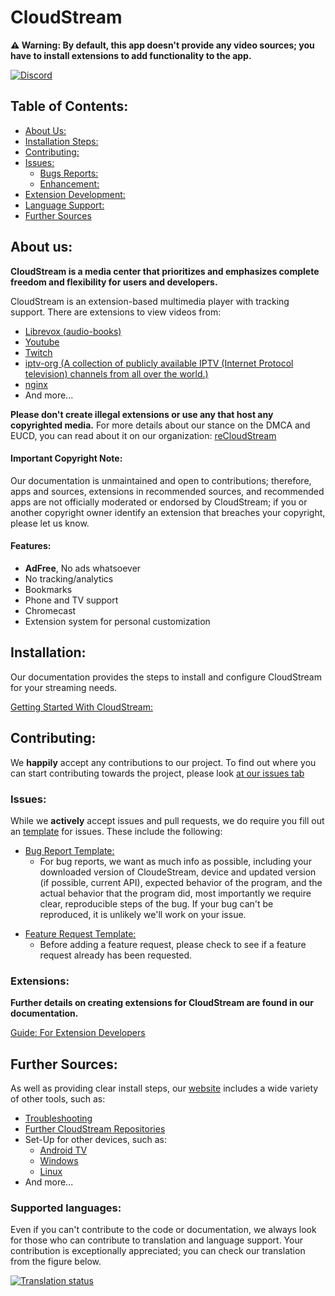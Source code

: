 # CloudStream

**⚠️ Warning: By default, this app doesn't provide any video sources; you have to install extensions to add functionality to the app.**

[![Discord](https://invidget.switchblade.xyz/5Hus6fM)](https://discord.gg/mcZZmMZdNU)


## Table of Contents: 
+ [About Us:](#about_us)
+ [Installation Steps:](#install_rules)
+ [Contributing:](#contributing)
+ [Issues:](#issues)
  + [Bugs Reports:](#bug_report)
  + [Enhancement:](#enhancment)
+ [Extension Development:](#extensions)
+ [Language Support:](#languages)
+ [Further Sources](#contact_and_sources)


<a id="about_us"></a>

## About us: 

**CloudStream is a media center that prioritizes and emphasizes complete freedom and flexibility for users and developers.** 

CloudStream is an extension-based multimedia player with tracking support. There are extensions to view videos from: 

+ [Librevox (audio-books)](https://librivox.org/) 
+ [Youtube](https://www.youtube.com/)
+ [Twitch](https://www.twitch.tv/)
+ [iptv-org (A collection of publicly available IPTV (Internet Protocol television) channels from all over the world.)](https://github.com/iptv-org/iptv) 
+ [nginx](https://nginx.org/)
+ And more... 


**Please don't create illegal extensions or use any that host any copyrighted media.** For more details about our stance on the DMCA and EUCD, you can read about it on our organization: [reCloudStream](https://github.com/recloudstream)

#### Important Copyright Note: 

Our documentation is unmaintained and open to contributions; therefore, apps and sources, extensions in recommended sources, and recommended apps are not officially moderated or endorsed by CloudStream; if you or another copyright owner identify an extension that breaches your copyright, please let us know. 


#### Features:
+ **AdFree**, No ads whatsoever
+ No tracking/analytics
+ Bookmarks
+ Phone and TV support
+ Chromecast
+ Extension system for personal customization


<a id="install_rules"></a>

## Installation: 

Our documentation provides the steps to install and configure CloudStream for your streaming needs.

[Getting Started With CloudStream:](https://recloudstream.github.io/csdocs/)

<a id="contributing"></a>

## Contributing:
We **happily** accept any contributions to our project. To find out where you can start contributing towards the project, please look [at our issues tab](/cloudstream/issues)



<a id="issues"></a> 
 
### Issues: 
While we **actively** accept issues and pull requests, we do require you fill out an [template](https://github.com/recloudstream/cloudstream/issues/new/choose) for issues. These include the following:

<a id="bug_report"></a>

- [Bug Report Template: ](https://github.com/recloudstream/cloudstream/issues/new?assignees=&labels=bug&projects=&template=application-bug.yml)
  - For bug reports, we want as much info as possible, including your downloaded version of CloudeStream, device and updated version (if possible, current API),
    expected behavior of the program, and the actual behavior that the program did, most importantly we require clear, reproducible steps of the bug. If your bug can't be       reproduced, it is unlikely we'll work on your issue.
    
<a id="enhancment"></a>
  
- [Feature Request Template: ](https://github.com/recloudstream/cloudstream/issues/new?assignees=&labels=enhancement&projects=&template=feature-request.yml)
  - Before adding a feature request, please check to see if a feature request already has been requested.  


### Extensions:
 
**Further details on creating extensions for CloudStream are found in our documentation.**

[Guide: For Extension Developers](https://recloudstream.github.io/csdocs/devs/gettingstarted/) 

<a id="contact_and_sources"></a>

## Further Sources: 

As well as providing clear install steps, our [website](https://dweb.link/ipns/cloudstream.on.fleek.co/) includes a wide variety of other tools, such as: 
- [Troubleshooting](https://recloudstream.github.io/csdocs/troubleshooting/)
- [Further CloudStream Repositories](https://recloudstream.github.io/csdocs/repositories/) 
- Set-Up for other devices, such as:
  - [Android TV](https://recloudstream.github.io/csdocs/other-devices/tv/)
  - [Windows](https://recloudstream.github.io/csdocs/other-devices/windows/)
  - [Linux](https://recloudstream.github.io/csdocs/other-devices/linux/)
- And more...

<a id="languages"> </a>  

### Supported languages:

Even if you can't contribute to the code or documentation, we always look for those who can contribute to translation and language support. Your contribution is exceptionally appreciated; you can check our translation from the figure below. 

<a href="https://hosted.weblate.org/engage/cloudstream/">
  <img src="https://hosted.weblate.org/widgets/cloudstream/-/app/multi-auto.svg" alt="Translation status" />
</a>
